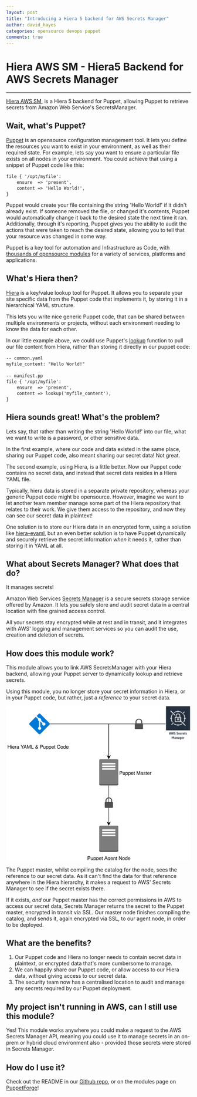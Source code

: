 ```yaml
---
layout: post
title: "Introducing a Hiera 5 backend for AWS Secrets Manager"
author: david_hayes
categories: opensource devops puppet
comments: true
---
```

Hiera AWS SM - Hiera5 Backend for AWS Secrets Manager 
=====================================================

---

[Hiera AWS SM](https://github.com/accenture/hiera-aws-sm), is a Hiera 5 backend for Puppet, allowing Puppet to retrieve 
secrets from Amazon Web Service's SecretsManager.

Wait, what's Puppet?
--------------------

[Puppet](https://puppet.com/products/how-puppet-works) is an opensource configuration management tool. It lets you define
the resources you want to exist in your environment, as well as their
required state. For example, lets say you want to ensure a particular file
exists on all nodes in your environment. You could achieve that using
a snippet of Puppet code like this:

```
file { '/opt/myfile':
    ensure  => 'present',
    content => 'Hello World!',
}
```

Puppet would create your file containing the string 'Hello World!' if it
didn't already exist. If someone removed the file, or changed it's
contents, Puppet would automatically change it back to the desired state
the next time it ran. Additionally, through it's reporting, Puppet gives
you the ability to audit the actions that were taken to reach the desired
state, allowing you to tell that your resource was changed in some way. 

Puppet is a key tool for automation and Infrastructure as Code, with
[thousands of opensource modules](https://forge.puppet.com/) for a variety of services, platforms and
applications.

What's Hiera then?
------------------

[Hiera](https://puppet.com/docs/puppet/6.0/hiera_intro.html) is a key/value lookup tool for Puppet. It allows you to separate
your site specific data from the Puppet code that implements it, by
storing it in a hierarchical YAML structure. 

This lets you write nice generic Puppet code, that can be shared between
multiple environments or projects, without each environment needing to
know the data for each other. 

In our little example above, we could use Puppet's [lookup](https://puppet.com/docs/puppet/5.4/man/lookup.html) 
function to pull our file content from Hiera, rather than storing it directly in our puppet code:

```
-- common.yaml
myfile_content: "Hello World!"

-- manifest.pp
file { '/opt/myfile':
    ensure  => 'present',
    content => lookup('myfile_content'),
}
```

Hiera sounds great! What's the problem?
---------------------------------------

Lets say, that rather than writing the string 'Hello World!' into our
file, what we want to write is a password, or other sensitive data.

In the first example, where our code and data existed in the same place, 
sharing our Puppet code, also meant sharing our secret data! Not great. 

The second example, using Hiera, is a little better. Now our Puppet code
contains no secret data, and instead that secret data resides in a Hiera
YAML file. 

Typically, hiera data is stored in a separate private repository, whereas
your generic Puppet code might be opensource. However, imagine we want to
let another team member manage some part of the Hiera repository that
relates to their work. We give them access to the repository, and now they
can see our secret data in plaintext!

One solution is to store our Hiera data in an encrypted form, using
a solution like [hiera-eyaml](https://github.com/voxpupuli/hiera-eyaml),
but an even better solution is to have Puppet dynamically and securely
retrieve the secret information _when_ it needs it, rather than storing it
in YAML at all.

What about Secrets Manager? What does that do?
----------------------------------
It manages secrets!

Amazon Web Services [Secrets Manager](https://aws.amazon.com/secrets-manager/) is a 
secure secrets storage service offered by Amazon. It lets you safely store and 
audit secret data in a central location with fine grained access control. 

All your secrets stay encrypted while at rest and in transit, and it integrates
with AWS' logging and management services so you can audit the use,
creation and deletion of secrets.

How does this module work?
--------------------------

This module allows you to link AWS SecretsManager with your Hiera backend, 
allowing your Puppet server to dynamically lookup and retrieve secrets.

Using this module, you no longer store your secret information in Hiera,
or in your Puppet code, but rather, just a _reference_ to your secret
data. 

![Puppet Workflow](/img/posts/introducing-hiera-aws-sm/workflow.svg)

The Puppet master, whilst compiling the catalog for the node, sees the
reference to our secret data. As it can't find the data for that reference
anywhere in the Hiera hierarchy, it makes a request to AWS' Secrets
Manager to see if the secret exists there. 

If it exists, _and_ our Puppet master has the correct permissions in AWS
to access our secret data, Secrets Manager returns the secret to the
Puppet master, encrypted in transit via SSL. Our master node finishes
compiling the catalog, and sends it, again encrypted via SSL, to our agent
node, in order to be deployed.

What are the benefits?
----------------------

1. Our Puppet code and Hiera no longer needs to contain secret data in
   plaintext, or encrypted data that's more cumbersome to manage.
2. We can happily share our Puppet code, or allow access to our Hiera
   data, without giving access to our secret data.
3. The security team now has a centralised location to audit and manage 
   any secrets required by our Puppet deployment.

My project isn't running in AWS, can I still use this module?
-------------------------------------------------------------

Yes! This module works anywhere you could make a request to the AWS
Secrets Manager API, meaning you could use it to manage secrets in an
on-prem or hybrid cloud environment also - provided those secrets were
stored in Secrets Manager.

How do I use it? 
----------------

Check out the README in our [Github repo](https://github.com/accenture/hiera-aws-sm), or on the modules page on
[PuppetForge](https://forge.puppet.com/accenture/hiera_aws_sm)!



